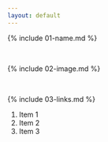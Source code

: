 ```yaml
---
layout: default
---
```


{% include 01-name.md %}

<br>

{% include 02-image.md %}

<br>

{% include 03-links.md %}

1. Item 1
2. Item 2
3. Item 3
